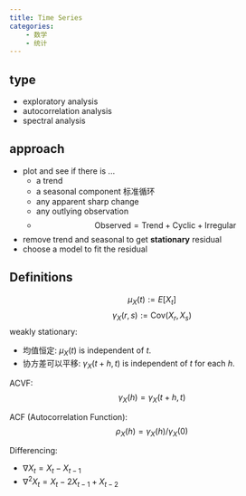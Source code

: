 ```yaml
---
title: Time Series
categories:
    - 数学
    - 统计
---
```

## type

- exploratory analysis
- autocorrelation analysis
- spectral analysis

<!--more-->

## approach

- plot and see if there is ...
  - a trend
  - a seasonal component 标准循环
  - any apparent sharp change
  - any outlying observation
  - $$\text{Observed}=\text{Trend}+\text{Cyclic}+\text{Irregular}$$
- remove trend and seasonal to get **stationary** residual
- choose a model to fit the residual

## Definitions

$$\mu_X(t):= E[X_t]$$
$$\gamma_X(r,s):= \mathrm{Cov}(X_r,X_s)$$
weakly stationary:

- 均值恒定: $\mu_X(t)$ is independent of $t$.
- 协方差可以平移: $\gamma_X(t+h,t)$ is independent of $t$ for each $h$.

ACVF: $$\gamma_X(h)=\gamma_X(t+h,t)$$

ACF (Autocorrelation Function): $$\rho_X(h)=\gamma_X(h)/\gamma_X(0)$$

Differencing:

- $\nabla X_t=X_t-X_{t-1}$
- $\nabla^2 X_t=X_t-2X_{t-1}+X_{t-2}$

